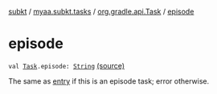 [subkt](../../index.md) / [myaa.subkt.tasks](../index.md) / [org.gradle.api.Task](index.md) / [episode](./episode.md)

# episode

`val `[`Task`](https://docs.gradle.org/current/javadoc/org/gradle/api/Task.html)`.episode: `[`String`](https://kotlinlang.org/api/latest/jvm/stdlib/kotlin/-string/index.html) [(source)](https://github.com/Myaamori/SubKt/blob/0.1.4/src/main/kotlin/myaa/subkt/tasks/tasks.kt#L367)

The same as [entry](entry.md) if this is an episode task; error otherwise.

